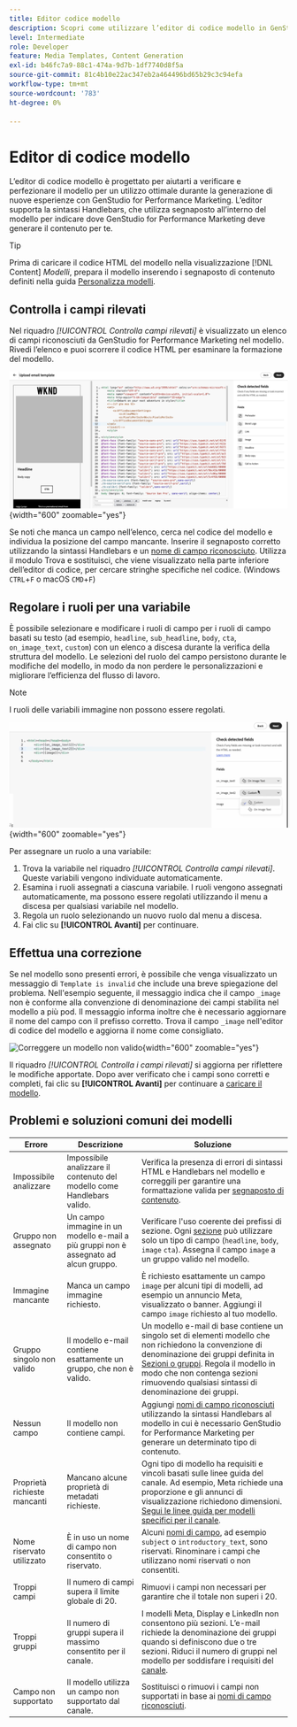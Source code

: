 ```yaml
---
title: Editor codice modello
description: Scopri come utilizzare l’editor di codice modello in GenStudio for Performance Marketing.
level: Intermediate
role: Developer
feature: Media Templates, Content Generation
exl-id: b46fc7a9-88c1-474a-9d7b-1df7740d8f5a
source-git-commit: 81c4b10e22ac347eb2a464496bd65b29c3c94efa
workflow-type: tm+mt
source-wordcount: '783'
ht-degree: 0%

---
```


# Editor di codice modello

L’editor di codice modello è progettato per aiutarti a verificare e perfezionare il modello per un utilizzo ottimale durante la generazione di nuove esperienze con GenStudio for Performance Marketing. L’editor supporta la sintassi Handlebars, che utilizza segnaposto all’interno del modello per indicare dove GenStudio for Performance Marketing deve generare il contenuto per te.

>[!TIP]
>
>Prima di caricare il codice HTML del modello nella visualizzazione [!DNL Content] _Modelli_, prepara il modello inserendo i segnaposto di contenuto definiti nella guida [Personalizza modelli](customize-template.md).

## Controlla i campi rilevati

Nel riquadro _[!UICONTROL Controlla campi rilevati]_ è visualizzato un elenco di campi riconosciuti da GenStudio for Performance Marketing nel modello. Rivedi l’elenco e puoi scorrere il codice HTML per esaminare la formazione del modello.

![Visualizzazione editor di codice](/help/assets/template-detected-fields.png "Controlla i campi rilevati"){width="600" zoomable="yes"}

Se noti che manca un campo nell’elenco, cerca nel codice del modello e individua la posizione del campo mancante. Inserire il segnaposto corretto utilizzando la sintassi Handlebars e un [nome di campo riconosciuto](/help/user-guide/content/customize-template.md#recognized-field-names). Utilizza il modulo Trova e sostituisci, che viene visualizzato nella parte inferiore dell’editor di codice, per cercare stringhe specifiche nel codice. (Windows `CTRL`+`F` o macOS `CMD`+`F`)

## Regolare i ruoli per una variabile

È possibile selezionare e modificare i ruoli di campo per i ruoli di campo basati su testo (ad esempio, `headline`, `sub_headline`, `body`, `cta`, `on_image_text`, `custom`) con un elenco a discesa durante la verifica della struttura del modello. Le selezioni del ruolo del campo persistono durante le modifiche del modello, in modo da non perdere le personalizzazioni e migliorare l’efficienza del flusso di lavoro.

>[!NOTE]
>
>I ruoli delle variabili immagine non possono essere regolati.

![Selezione di campi con più ruoli](/help/assets/multirole-dropdown-field.png "Selezione di campi con più ruoli"){width="600" zoomable="yes"}

Per assegnare un ruolo a una variabile:

1. Trova la variabile nel riquadro _[!UICONTROL Controlla campi rilevati]_. Queste variabili vengono individuate automaticamente.
2. Esamina i ruoli assegnati a ciascuna variabile. I ruoli vengono assegnati automaticamente, ma possono essere regolati utilizzando il menu a discesa per qualsiasi variabile nel modello.
3. Regola un ruolo selezionando un nuovo ruolo dal menu a discesa.
4. Fai clic su **[!UICONTROL Avanti]** per continuare.

## Effettua una correzione

Se nel modello sono presenti errori, è possibile che venga visualizzato un messaggio di `Template is invalid` che include una breve spiegazione del problema. Nell&#39;esempio seguente, il messaggio indica che il campo `_image` non è conforme alla convenzione di denominazione dei campi stabilita nel modello a più pod. Il messaggio informa inoltre che è necessario aggiornare il nome del campo con il prefisso corretto. Trova il campo `_image` nell&#39;editor di codice del modello e aggiorna il nome come consigliato.

![Correggere un modello non valido](/help/assets/animation/template-code-editor.gif){width="600" zoomable="yes"}

Il riquadro _[!UICONTROL Controlla i campi rilevati]_ si aggiorna per riflettere le modifiche apportate. Dopo aver verificato che i campi sono corretti e completi, fai clic su **[!UICONTROL Avanti]** per continuare a [caricare il modello](/help/user-guide/content/use-templates.md#add-a-template).

## Problemi e soluzioni comuni dei modelli

| **Errore** | **Descrizione** | **Soluzione** |
|-----------------------------|---------------------------------------------------------------------------------|-----------------------------------------------------------------------------------------------|
| Impossibile analizzare | Impossibile analizzare il contenuto del modello come Handlebars valido. | Verifica la presenza di errori di sintassi HTML e Handlebars nel modello e correggili per garantire una formattazione valida per [segnaposto di contenuto](/help/user-guide/content/customize-template.md#content-placeholders). |
| Gruppo non assegnato | Un campo immagine in un modello e-mail a più gruppi non è assegnato ad alcun gruppo. | Verificare l&#39;uso coerente dei prefissi di sezione. Ogni [sezione](/help/user-guide/content/customize-template.md#sections-or-groups) può utilizzare solo un tipo di campo (`headline`, `body`, `image` `cta`). Assegna il campo `image` a un gruppo valido nel modello. |
| Immagine mancante | Manca un campo immagine richiesto. | È richiesto esattamente un campo `image` per alcuni tipi di modelli, ad esempio un annuncio Meta, visualizzato o banner. Aggiungi il campo `image` richiesto al tuo modello. |
| Gruppo singolo non valido | Il modello e-mail contiene esattamente un gruppo, che non è valido. | Un modello e-mail di base contiene un singolo set di elementi modello che non richiedono la convenzione di denominazione dei gruppi definita in [Sezioni o gruppi](/help/user-guide/content/customize-template.md#sections-or-groups). Regola il modello in modo che non contenga sezioni rimuovendo qualsiasi sintassi di denominazione dei gruppi. |
| Nessun campo | Il modello non contiene campi. | Aggiungi [nomi di campo riconosciuti](/help/user-guide/content/customize-template.md#recognized-field-names) utilizzando la sintassi Handlebars al modello in cui è necessario GenStudio for Performance Marketing per generare un determinato tipo di contenuto. |
| Proprietà richieste mancanti | Mancano alcune proprietà di metadati richieste. | Ogni tipo di modello ha requisiti e vincoli basati sulle linee guida del canale. Ad esempio, Meta richiede una proporzione e gli annunci di visualizzazione richiedono dimensioni. [Segui le linee guida per modelli specifici per il canale](/help/user-guide/content/best-practices-for-templates.md#follow-channel-specific-template-guidelines). |
| Nome riservato utilizzato | È in uso un nome di campo non consentito o riservato. | Alcuni [nomi di campo](/help/user-guide/content/customize-template.md#recognized-field-names), ad esempio `subject` o `introductory_text`, sono riservati. Rinominare i campi che utilizzano nomi riservati o non consentiti. |
| Troppi campi | Il numero di campi supera il limite globale di 20. | Rimuovi i campi non necessari per garantire che il totale non superi i 20. |
| Troppi gruppi | Il numero di gruppi supera il massimo consentito per il canale. | I modelli Meta, Display e LinkedIn non consentono più sezioni. L’e-mail richiede la denominazione dei gruppi quando si definiscono due o tre sezioni. Riduci il numero di gruppi nel modello per soddisfare i requisiti del [canale](/help/user-guide/content/best-practices-for-templates.md#follow-channel-specific-template-guidelines). |
| Campo non supportato | Il modello utilizza un campo non supportato dal canale. | Sostituisci o rimuovi i campi non supportati in base ai [nomi di campo riconosciuti](/help/user-guide/content/customize-template.md#recognized-field-names). |
